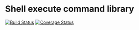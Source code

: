 # Shell execute command library

[![Build Status](https://travis-ci.org/ptash/shell-exec.svg?branch=master)](https://travis-ci.org/ptash/shell-exec)
[![Coverage Status](https://coveralls.io/repos/github/ptash/shell-exec/badge.svg?branch=master)](https://coveralls.io/github/ptash/shell-exec?branch=master)
